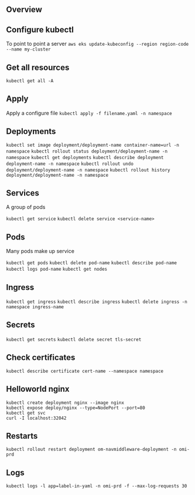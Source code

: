 ## Overview

## Configure kubectl 
To point to point a server
`aws eks update-kubeconfig --region region-code --name my-cluster`

## Get all resources
`kubectl get all -A`

## Apply
Apply a configure file
`kubectl apply -f filename.yaml -n namespace`

## Deployments
`kubectl set image deployment/deployment-name container-name=url -n namespace`
`kubectl rollout status deployment/deployment-name -n namespace`
`kubectl get deployments`
`kubectl describe deployment deployment-name -n namespace`
`kubectl rollout undo deployment/deployment-name -n namespace`
`kubectl rollout history deployment/deployment-name -n namespace`

## Services
A group of pods

`kubectl get service`
`kubectl delete service <service-name>`

## Pods
Many pods make up service

`kubectl get pods`
`kubectl delete pod-name`
`kubectl describe pod-name`
`kubectl logs pod-name`
`kubectl get nodes`

## Ingress
`kubectl get ingress`
`kubectl describe ingress`
`kubectl delete ingress -n namespace ingress-name`

## Secrets
`kubectl get secrets`
`kubectl delete secret tls-secret`

## Check certificates
`kubectl describe certificate cert-name --namespace namespace`

## Helloworld nginx
```
kubectl create deployment nginx --image nginx
kubectl expose deploy/nginx --type=NodePort --port=80
kubectl get svc
curl -I localhost:32042
```

## Restarts
`kubectl rollout restart deployment om-navmiddleware-deployment -n omi-prd`

## Logs
`kubectl logs -l app=label-in-yaml -n omi-prd -f --max-log-requests 30`
